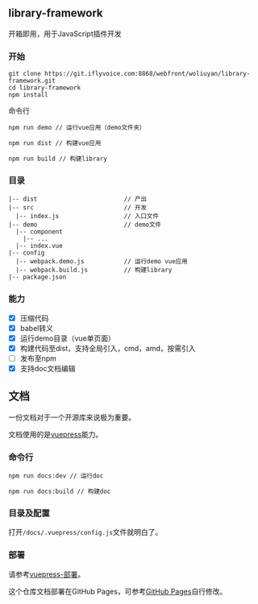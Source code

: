 ## library-framework

开箱即用，用于JavaScript插件开发

### 开始
```
git clone https://git.iflyvoice.com:8868/webfront/woliuyan/library-framework.git
cd library-framework
npm install
```

命令行
```
npm run demo // 运行vue应用（demo文件夹）
```
```
npm run dist // 构建vue应用
```
```
npm run build // 构建library
```

### 目录
```
|-- dist                        // 产出
|-- src                         // 开发
  |-- index.js                  // 入口文件
|-- demo                        // demo文件
  |-- component
    |-- ...
  |-- index.vue
|-- config
  |-- webpack.demo.js           // 运行demo vue应用
  |-- webpack.build.js          // 构建library
|-- package.json
```

### 能力
- [x] 压缩代码
- [x] babel转义
- [x] 运行demo目录（vue单页面）
- [x] 构建代码至dist，支持全局引入，cmd，amd，按需引入
- [ ] 发布至npm
- [x] 支持doc文档编辑

## 文档

一份文档对于一个开源库来说极为重要。

文档使用的是[vuepress](https://vuepress.vuejs.org/zh/guide/ "vuepress")能力。

### 命令行
```
npm run docs:dev // 运行doc
```
```
npm run docs:build // 构建doc
```

### 目录及配置
打开`/docs/.vuepress/config.js`文件就明白了。


### 部署
请参考[vuepress-部署](https://vuepress.vuejs.org/zh/guide/deploy.html#%E4%BA%91%E5%BC%80%E5%8F%91-cloudbase)。

这个仓库文档部署在GitHub Pages，可参考[GitHub Pages](https://vuepress.vuejs.org/zh/guide/deploy.html#github-pages)自行修改。